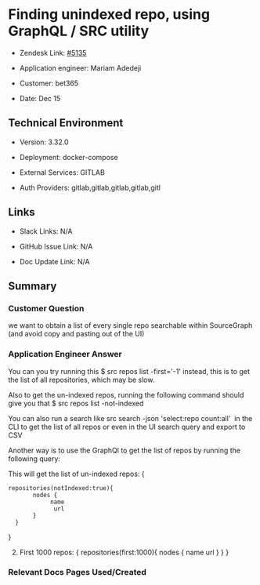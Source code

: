 

# Finding unindexed repo, using GraphQL / SRC utility <!-- Ticket Title  Hint: include keywords to make it searchable -->



- Zendesk Link: [#5135](https://sourcegraph.zendesk.com/agent/tickets/5135)

- Application engineer: Mariam Adedeji

- Customer: bet365 <!-- Redact if this contains personally identifying information -->

- Date: Dec 15


<!-- Data populated from integration, speak to Ben Gordon or Michael Bali if not working -->

<!-- During Internal team trial, fill missing data manually (we are waiting for all data to sync) -->



## Technical Environment

- Version: 3.32.0​

- Deployment: docker-compose

- External Services: GITLAB

- Auth Providers: gitlab,gitlab,gitlab,gitlab,gitl





## Links
<!-- Data for application engineer manual entry -->
- Slack Links: N/A

- GitHub Issue Link: N/A

- Doc Update Link: N/A



## Summary

### Customer Question

we want to obtain a list of every single repo searchable within SourceGraph (and avoid copy and pasting out of the UI)


### Application Engineer Answer

You can you try running this $ src repos list -first='-1' instead, this is to get the list of all repositories, which may be slow.

Also to get the un-indexed repos, running the following command should give you that
$ src repos list -not-indexed



You can also run a search like src search -json 'select:repo count:all'  in the CLI to get the list of all repos or even in the UI search query and export to CSV
 
Another way is to use the GraphQl to get the list of repos by running the following query:


This will get the list of un-indexed repos: {

    repositories(notIndexed:true){
           nodes {
                name
                 url
           }
      }
}
 
2. First 1000 repos:
{
    repositories(first:1000){
       nodes {
             name
              url
          }
    }
}
 




### Relevant Docs Pages Used/Created

